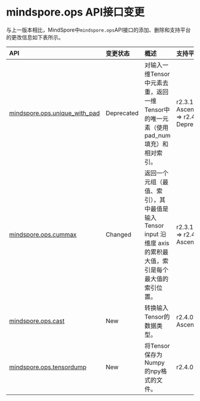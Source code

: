 # mindspore.ops API接口变更

与上一版本相比，MindSpore中`mindspore.ops`API接口的添加、删除和支持平台的更改信息如下表所示。

|API|变更状态|概述|支持平台|类别|
|:----|:----|:----|:----|:----|
[mindspore.ops.unique_with_pad](https://mindspore.cn/docs/zh-CN/r2.4.0/api_python/ops/mindspore.ops.unique_with_pad.html#mindspore.ops.unique_with_pad)|Deprecated|对输入一维Tensor中元素去重，返回一维Tensor中的唯一元素（使用pad_num填充）和相对索引。|r2.3.1: Ascend/GPU/CPU => r2.4.0: Deprecated|Array操作
[mindspore.ops.cummax](https://mindspore.cn/docs/zh-CN/r2.4.0/api_python/ops/mindspore.ops.cummax.html#mindspore.ops.cummax)|Changed|返回一个元组（最值、索引），其中最值是输入Tensor input 沿维度 axis 的累积最大值，索引是每个最大值的索引位置。|r2.3.1: GPU/CPU => r2.4.0: Ascend/GPU/CPU|Reduction函数
[mindspore.ops.cast](https://mindspore.cn/docs/zh-CN/r2.4.0/api_python/ops/mindspore.ops.cast.html#mindspore.ops.cast)|New|转换输入Tensor的数据类型。|r2.4.0: Ascend/GPU/CPU|类型转换
[mindspore.ops.tensordump](https://mindspore.cn/docs/zh-CN/r2.4.0/api_python/ops/mindspore.ops.tensordump.html#mindspore.ops.tensordump)|New|将Tensor保存为Numpy的npy格式的文件。|r2.4.0: Ascend|调试函数
